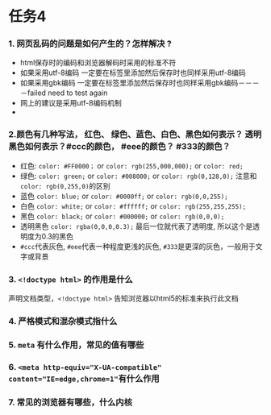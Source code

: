 # 任务4

### 1. 网页乱码的问题是如何产生的？怎样解决 ?
* html保存时的编码和浏览器解码时采用的标准不符
* 如果采用utf-8编码 一定要在<head>标签里添加<meta charset="utf-8">然后保存时也同样采用utf-8编码
* 如果采用gbk编码 一定要在<head>标签里添加<meta charset="gbk">然后保存时也同样采用gbk编码－－－－failed need to test again
* 网上的建议是采用utf-8编码机制
*
###  2.颜色有几种写法， 红色、 绿色、蓝色、白色、黑色如何表示？ 透明黑色如何表示？#ccc的颜色， #eee的颜色？ #333的颜色？
* 红色:
`color: #FF0000；` or `color: rgb(255,000,000);` or `color: red;`
* 绿色:
`color: green;` or `color: #008000;` or `color: rgb(0,128,0);`
注意和 `color: rgb(0,255,0)`的区别
* 蓝色
`color: blue;` or `color: #0000ff;` or `color: rgb(0,0,255);`
* 白色
`color: white;` or `color: #ffffff;` or `color: rgb(255,255,255);`
* 黑色
`color: black;` or `color: #000000;` or `color: rgb(0,0,0);`
* 透明黑色
`color: rgba(0,0,0,0.3);` 最后一位就代表了透明度, 所以这个是透明度为0.3的黑色
* `#ccc`代表灰色, `#eee`代表一种程度更浅的灰色, `#333`是更深的灰色，一般用于文字或背景

### 3. `<!doctype html>` 的作用是什么
声明文档类型，`<!doctype html>` 告知浏览器以html5的标准来执行此文档

### 4. 严格模式和混杂模式指什么

### 5. `meta` 有什么作用，常见的值有哪些

### 6. `<meta http-equiv="X-UA-compatible" content="IE=edge,chrome=1"`有什么作用

### 7. 常见的浏览器有哪些，什么内核